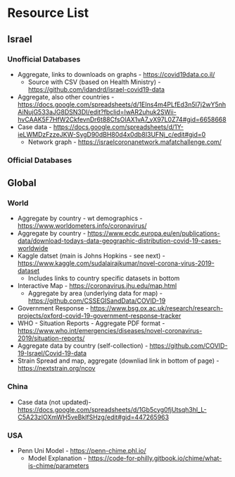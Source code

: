 # Resource List

## Israel
### Unofficial Databases
* Aggregate, links to downloads on graphs - https://covid19data.co.il/
   * Source with CSV (based on Health Ministry) - https://github.com/idandrd/israel-covid19-data
* Aggregate, also other countries - https://docs.google.com/spreadsheets/d/1EIns4m4PLfEd3n5I7j2wY5nhAiNujG533aJG8DSN3DI/edit?fbclid=IwAR2uhuk2SWii-hvCAAK5F7HfW2CkfevnDr6t88CfsOIAX1vA7_vX97L0Z74#gid=6658668
* Case data - https://docs.google.com/spreadsheets/d/1Y-ieLWMDzFzzeJKW-SygD90dBH80d4x0db8I3UFNj_c/edit#gid=0
    * Network graph -  https://israelcoronanetwork.mafatchallenge.com/
    
### Official Databases

## Global
### World
* Aggregate by country - wt demographics - https://www.worldometers.info/coronavirus/
* Aggregate by country - https://www.ecdc.europa.eu/en/publications-data/download-todays-data-geographic-distribution-covid-19-cases-worldwide
* Kaggle datset (main is Johns Hopkins - see next) - https://www.kaggle.com/sudalairajkumar/novel-corona-virus-2019-dataset
   * Includes links to country specific datasets in bottom
* Interactive Map - https://coronavirus.jhu.edu/map.html
   * Aggregate by area (underlying data for map) - https://github.com/CSSEGISandData/COVID-19
* Government Response - https://www.bsg.ox.ac.uk/research/research-projects/oxford-covid-19-government-response-tracker
* WHO - Situation Reports - Aggregate PDF format - https://www.who.int/emergencies/diseases/novel-coronavirus-2019/situation-reports/
* Aggregate data by country (self-collection) - https://github.com/COVID-19-Israel/Covid-19-data
* Strain Spread and map, aggregate (downliad link in bottom of page) - https://nextstrain.org/ncov
### China
* Case data (not updated)- https://docs.google.com/spreadsheets/d/1Gb5cyg0fjUtsqh3hl_L-C5A23zIOXmWH5veBklfSHzg/edit#gid=447265963
### USA
* Penn Uni Model - https://penn-chime.phl.io/
    * Model Explanation -  https://code-for-philly.gitbook.io/chime/what-is-chime/parameters
